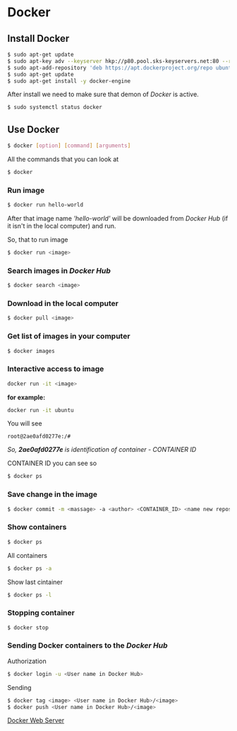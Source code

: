 # Docker

## Install Docker

```sh
$ sudo apt-get update
$ sudo apt-key adv --keyserver hkp://p80.pool.sks-keyservers.net:80 --recv-keys 58118E89F3A912897C070ADBF76221572C52609D
$ sudo apt-add-repository 'deb https://apt.dockerproject.org/repo ubuntu-xenial main'
$ sudo apt-get update
$ sudo apt-get install -y docker-engine
```

After install we need to make sure that demon of _Docker_ is active.

```sh
$ sudo systemctl status docker
```

## Use Docker

```sh
$ docker [option] [command] [arguments]
```
All the commands that you can look at 
```sh
$ docker
```

### Run image

```sh
$ docker run hello-world
```

After that image name _'hello-world'_ will be downloaded from _Docker Hub_ (if it isn't in the local computer) and run.

So, that to run image

```sh
$ docker run <image>
```

### Search images in _Docker Hub_

```sh
$ docker search <image>
```

### Download in the local computer

```sh
$ docker pull <image>
```

### Get list of images in your computer

```sh
$ docker images
```

### Interactive access to image

```sh
docker run -it <image>
```

**for example:**

```sh
docker run -it ubuntu
```
You will see
```
root@2ae0afd0277e:/#
```

_So, **2ae0afd0277e** is identification of container - CONTAINER ID_

CONTAINER ID  you can see so
```sh
$ docker ps
```

### Save change in the image
```sh
$ docker commit -m <massage> -a <author> <CONTAINER_ID> <name new repository>
```

### Show containers

```sh
$ docker ps
```

All containers

```sh
$ docker ps -a
```

Show last cintainer

```sh
$ docker ps -l
```

### Stopping container

```sh
$ docker stop
```

### Sending Docker containers to the _Docker Hub_

Authorization 
```sh
$ docker login -u <User name in Docker Hub>
```

Sending
```sh
$ docker tag <image> <User name in Docker Hub>/<image>
$ docker push <User name in Docker Hub>/<image>
```

[Docker Web Server](https://github.com/RaymondProduction/helper/blob/master/manuals/docker-webserver.md)